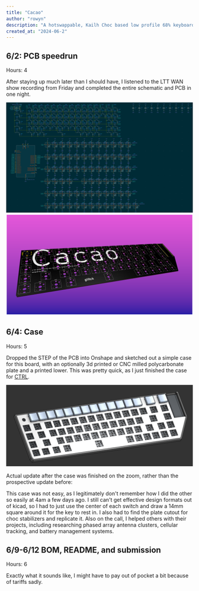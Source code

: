 ```yaml
---
title: "Cacao"
author: "rowyn"
description: "A hotswappable, Kailh Choc based low profile 68% keyboard with a rotary encoder and 4 macro keys. Powered by Orpheus Pico"
created_at: "2024-06-2"
---
```


## 6/2: PCB speedrun
Hours: 4

After staying up much later than I should have, I listened to the LTT WAN show recording from Friday and completed the entire schematic and PCB in one night.

![schematic](/images/sch.png)
![pcb](/images/pcb.png)

## 6/4: Case
Hours: 5

Dropped the STEP of the PCB into Onshape and sketched out a simple case for this board, with an optionally 3d printed or CNC milled polycarbonate plate and a printed lower. This was pretty quick, as I just finished the case for [CTRL](https://githum.com/JustAGlitchFL/CTRL/README.md). 

![case](/images/case.png)

Actual update after the case was finished on the zoom, rather than the prospective update before:

This case was not easy, as I legitimately don't remember how I did the other so easily at 4am a few days ago. I still can't get effective design formats out of kicad, so I had to just use the center of each switch and draw a 14mm square around it for the key to rest in. I also had to find the plate cutout for choc stabilizers and replicate it. Also on the call, I helped others with their projects, including researching phased array antenna clusters, cellular tracking, and battery management systems.

## 6/9-6/12 BOM, README, and submission
Hours: 6

Exactly what it sounds like, I might have to pay out of pocket a bit because of tariffs sadly.
